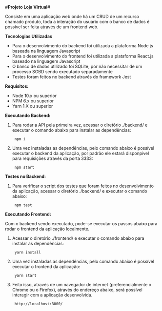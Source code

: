 #**Projeto Loja Virtual**#


Consiste em uma aplicação web onde há um CRUD de um recurso chamado produto, toda a interação do usuário com o banco de dados é possível ser feita através de um frontend web.


**Tecnologias Utilizadas**

*	Para o desenvolvimento do backend foi utilizada a plataforma Node.js baseada na linguagem Javascript
*	Para o desenvolvimento do frontend foi utilizada a plataforma React.js baseado na linguagem Javascript
* 	O banco de dados utilizado foi SQLite, por não necessitar de um processo SGBD sendo executado separadamente
*	Testes foram feitos no backend através do framework Jest 



**Requisitos:**

*	Node 10.x ou superior
*	NPM 6.x ou superior
*	Yarn 1.X ou superior


**Executando Backend:**

1. Para rodar a API pela primeira vez, acessar o diretório ./backend/ e executar o comando abaixo para instalar as dependências:

		npm i

2. Uma vez instaladas as dependências, pelo comando abaixo é possível executar o backend da aplicação, por padrão ele estará disponpivel para requisições através da porta 3333:

		npm start

**Testes no Backend:**

1. Para verificar o script dos testes que foram feitos no desenvolvimento da aplicação, acessar o diretório ./backend/ e executar o comando abaixo:

		npm test


**Executando Frontend:**

Com o backend sendo executado, pode-se executar os passos abaixo para rodar o frontend da aplicação localmente.

1. Acessar o diretório ./frontend/ e executar o comando abaixo para instalar as dependências:

		yarn install

2. Uma vez instaladas as dependências, pelo comando abaixo é possível executar o frontend da aplicação:

		yarn start

3. Feito isso, através de um navegador de internet (preferencialmente o Chrome ou o Firefox), através do endereço abaixo, será possível interagir com a aplicação desenvolvida.

		http://localhost:3000/


